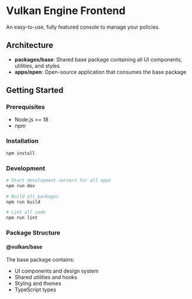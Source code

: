 # Vulkan Engine Frontend

An easy-to-use, fully featured console to manage your policies.

## Architecture

- **packages/base**: Shared base package containing all UI components, utilities, and styles
- **apps/open**: Open-source application that consumes the base package

## Getting Started

### Prerequisites

- Node.js >= 18
- npm

### Installation

```bash
npm install
```

### Development

```bash
# Start development servers for all apps
npm run dev

# Build all packages
npm run build

# Lint all code
npm run lint
```

### Package Structure

#### @vulkan/base

The base package contains:

- UI components and design system
- Shared utilities and hooks
- Styling and themes
- TypeScript types
